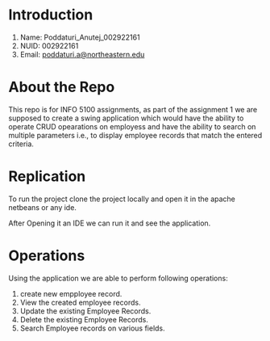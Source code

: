 # Introduction
1. Name: Poddaturi_Anutej_002922161
2. NUID: 002922161
3. Email: poddaturi.a@northeastern.edu

# About the Repo

This repo is for INFO 5100 assignments, as part of the assignment 1 we are supposed to create a swing application which would have the ability to operate CRUD opearations on employess and have the ability to search on multiple parameters i.e., to display employee records that match the entered criteria.

# Replication

To run the project clone the project locally and open it in the apache netbeans or any ide.

After Opening it an IDE we can run it and see the application.

# Operations 

Using the application we are able to perform following operations:

1.  create new empployee record.
2.  View the created employee records.
3.  Update the existing Employee Records.
4.  Delete the existing Employee Records.
5.  Search Employee records on various fields.